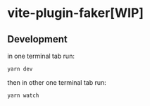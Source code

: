 # vite-plugin-faker[WIP]

## Development

in one terminal tab run:

```bash
yarn dev
```

then in other one terminal tab run:

```bash
yarn watch
```
